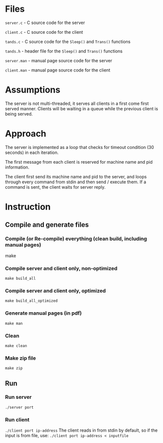 # Files
`server.c` - C source code for the server

`client.c` - C source code for the client

`tands.c` - C source code for the `Sleep()` and `Trans()` functions

`tands.h` - header file for the `Sleep()` and `Trans()` functions

`server.man` - manual page source code for the server

`client.man` - manual page source code for the client


# Assumptions
The server is not multi-threaded, it serves all clients in a first come first served manner.
Clients will be waiting in a queue while the previous client is being served.

# Approach
The server is implemented as a loop that checks for timeout condition (30 seconds) in each iteration.

The first message from each client is reserved for machine name and pid information.

The client first send its machine name and pid to the server, and loops through every command
from stdin and then send / execute them. If a command is sent, the client waits for server reply.

# Instruction

## Compile and generate files
### Compile (or Re-compile) everything (clean build, including manual pages)
make
### Compile server and client only, non-optimized
`make build_all`
### Compile server and client only, optimized
`make build_all_optimized`
### Generate manual pages (in pdf)
`make man`
### Clean
`make clean`
### Make zip file
`make zip`

## Run
### Run server
`./server port`
### Run client
`./client port ip-address`
The client reads in from stdin by default, so if the input is from file, use:
`./client port ip-address < inputfile`
